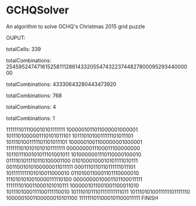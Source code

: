 # GCHQSolver
An algorithm to solve GCHQ's Christmas 2015 grid puzzle


OUPUT:

totalCells: 339

totalCombinations: 25459524747161525811128614332055474322374482780009529344000000

totalCombinations: 43330643280443473920

totalCombinations: 768

totalCombinations: 4

totalCombinations: 1

1111111011100010101111111
1000001011011000001000001
1011101000001110101011101
1011101010011111101011101
1011101001111101101011101
1000001001100000001000001
1111111010101010101111111
0000000011100011100000000
1011011100101011101001011
1010000001110110000100010
0111101011110110100001100
0101000100010101111010111
0011001010100000011011111
0001110110110111111011101
1011111111101010011000010
0110100110001101110000010
1110101010010000111110100
0000000010001101100011111
1111111010011000101010111
1000001011001001100011010
1011101000111100111110010
1011101011101111111111011
1011101010011111101111110
1000001001100000010101100
1111111011000101100011111
FINISH
